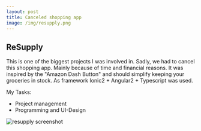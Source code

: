 ```yaml
---
layout: post
title: Canceled shopping app
image: /img/resupply.png
---
```


## ReSupply

This is one of the biggest projects I was involved in. Sadly, we had to cancel this shopping app. Mainly because of time and financial reasons. It was inspired by the "Amazon Dash Button" and should simplify keeping your groceries in stock. As framework Ionic2 + Angular2 + Typescript was used.

My Tasks:
* Project management
* Programming and UI-Design

![resupply screenshot](http://i.imgur.com/fCpO3X0.png)
